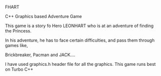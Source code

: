 
FHART

C++ Graphics based Adventure Game

This game is a story fo Hero LEONHART who is at an adventure of finding the Princess.

In his adventure, he has to face certain difficulties, and pass them through games like,

Brickbreaker, Pacman and JACK....

I have used graphics.h header file for all the graphics. This game runs best on Turbo C++
